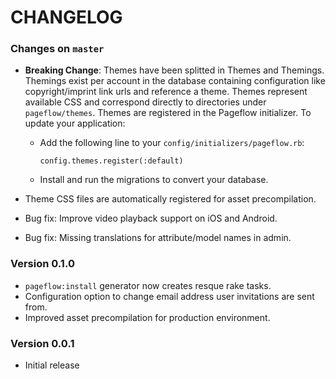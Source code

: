 # CHANGELOG

### Changes on `master`

- **Breaking Change**: Themes have been splitted in Themes and Themings. Themings
  exist per account in the database containing configuration like
  copyright/imprint link urls and reference a theme. Themes represent
  available CSS and correspond directly to directories under
  `pageflow/themes`. Themes are registered in the Pageflow
  initializer. To update your application:

  * Add the following line to your `config/initializers/pageflow.rb`:

        config.themes.register(:default)

  * Install and run the migrations to convert your database.

- Theme CSS files are automatically registered for asset precompilation.

- Bug fix: Improve video playback support on iOS and Android.
- Bug fix: Missing translations for attribute/model names in admin.

### Version 0.1.0

- `pageflow:install` generator now creates resque rake tasks.
- Configuration option to change email address user invitations are sent from.
- Improved asset precompilation for production environment.

### Version 0.0.1

- Initial release

